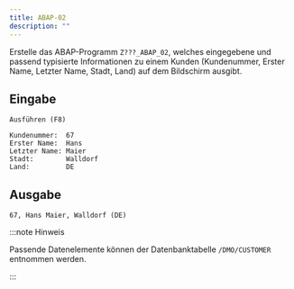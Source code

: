 ```yaml
---
title: ABAP-02
description: ""
---
```


Erstelle das ABAP-Programm `Z???_ABAP_02`, welches eingegebene und passend typisierte Informationen zu einem Kunden (Kundenummer, Erster Name, Letzter Name, Stadt, Land) auf dem Bildschirm ausgibt.

## Eingabe

```
Ausführen (F8)

Kundenummer:  67
Erster Name:  Hans
Letzter Name: Maier
Stadt:        Walldorf
Land:         DE
```

## Ausgabe

```
67, Hans Maier, Walldorf (DE)
```

:::note Hinweis

Passende Datenelemente können der Datenbanktabelle `/DMO/CUSTOMER` entnommen werden.

:::
